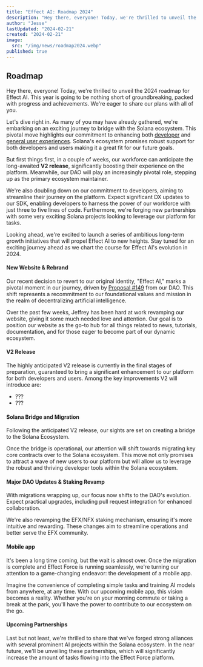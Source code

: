 ```yaml
---
title: "Effect AI: Roadmap 2024"
description: "Hey there, everyone! Today, we're thrilled to unveil the 2024 roadmap for Effect AI. This year is going to be nothing short of groundbreaking, packed with progress and achievements."
author: "Jesse"
lastUpdated: "2024-02-21"
created: "2024-02-21"
image:
  src: "/img/news/roadmap2024.webp"
published: true
---
```


## Roadmap

Hey there, everyone! Today, we're thrilled to unveil the 2024 roadmap for Effect AI. This year is going to be nothing short of groundbreaking, packed with progress and achievements. We're eager to share our plans with all of you.

Let's dive right in. As many of you may have already gathered, we're embarking on an exciting journey to bridge with the Solana ecosystem. This pivotal move highlights our commitment to enhancing both <u>developer</u> and <u>general user experiences</u>. Solana's ecosystem promises robust support for both developers and users making it a great fit for our future goals.

But first things first, in a couple of weeks, our workforce can anticipate the long-awaited **V2 release**, significantly boosting their experience on the platform. Meanwhile, our DAO will play an increasingly pivotal role, stepping up as the primary ecosystem maintainer.

We're also doubling down on our commitment to developers, aiming to streamline their journey on the platform. Expect significant DX updates to our SDK, enabling developers to harness the power of our workforce with just three to five lines of code. Furthermore, we're forging new partnerships with some very exciting Solana projects looking to leverage our platform for tasks.

Looking ahead, we're excited to launch a series of ambitious long-term growth initiatives that will propel Effect AI to new heights. Stay tuned for an exciting journey ahead as we chart the course for Effect AI's evolution in 2024.

#### New Website & Rebrand

Our recent decision to revert to our original identity, "Effect AI," marks a pivotal moment in our journey, driven by [Proposal #149](https://dao.effect.network/proposals/149) from our DAO. This shift represents a recommitment to our foundational values and mission in the realm of decentralizing artificial intelligence.

Over the past few weeks, Jeffrey has been hard at work revamping our website, giving it some much needed love and attention. Our goal is to position our website as the go-to hub for all things related to news, tutorials, documentation, and for those eager to become part of our dynamic ecosystem.

#### V2 Release

The highly anticipated V2 release is currently in the final stages of preparation, guaranteed to bring a significant enhancement to our platform for both developers and users. Among the key improvements V2 will introduce are:

- ???
- ???

#### Solana Bridge and Migration

Following the anticipated V2 release, our sights are set on creating a bridge to the Solana Ecosystem.

Once the bridge is operational, our attention will shift towards migrating key core contracts over to the Solana ecosystem. This move not only promises to attract a wave of new users to our platform but will allow us to leverage the robust and thriving developer tools within the Solana ecosystem.

#### Major DAO Updates & Staking Revamp

With migrations wrapping up, our focus now shifts to the DAO's evolution. Expect practical upgrades, including pull request integration for enhanced collaboration.

We're also revamping the EFX/NFX staking mechanism, ensuring it's more intuitive and rewarding. These changes aim to streamline operations and better serve the EFX community.

#### Mobile app

It's been a long time coming, but the wait is almost over. Once the migration is complete and Effect Force is running seamlessly, we're turning our attention to a game-changing endeavor: the development of a mobile app.

Imagine the convenience of completing simple tasks and training AI models from anywhere, at any time. With our upcoming mobile app, this vision becomes a reality. Whether you're on your morning commute or taking a break at the park, you'll have the power to contribute to our ecosystem on the go.

#### Upcoming Partnerships

Last but not least, we're thrilled to share that we've forged strong alliances with several prominent AI projects within the Solana ecosystem. In the near future, we'll be unveiling these partnerships, which will significantly increase the amount of tasks flowing into the Effect Force platform.
